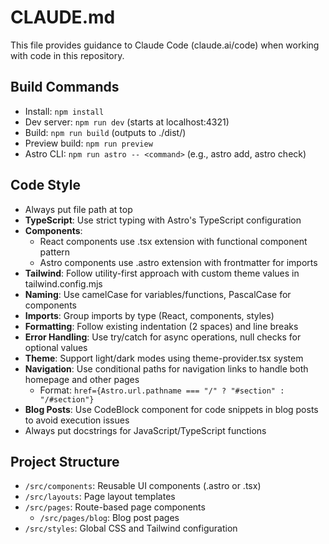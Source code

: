 # CLAUDE.md

This file provides guidance to Claude Code (claude.ai/code) when working with code in this repository.

## Build Commands
- Install: `npm install`
- Dev server: `npm run dev` (starts at localhost:4321)
- Build: `npm run build` (outputs to ./dist/)
- Preview build: `npm run preview`
- Astro CLI: `npm run astro -- <command>` (e.g., astro add, astro check)

## Code Style
- Always put file path at top
- **TypeScript**: Use strict typing with Astro's TypeScript configuration
- **Components**: 
  - React components use .tsx extension with functional component pattern
  - Astro components use .astro extension with frontmatter for imports
- **Tailwind**: Follow utility-first approach with custom theme values in tailwind.config.mjs
- **Naming**: Use camelCase for variables/functions, PascalCase for components
- **Imports**: Group imports by type (React, components, styles)
- **Formatting**: Follow existing indentation (2 spaces) and line breaks
- **Error Handling**: Use try/catch for async operations, null checks for optional values
- **Theme**: Support light/dark modes using theme-provider.tsx system
- **Navigation**: Use conditional paths for navigation links to handle both homepage and other pages
  - Format: `href={Astro.url.pathname === "/" ? "#section" : "/#section"}`
- **Blog Posts**: Use CodeBlock component for code snippets in blog posts to avoid execution issues
- Always put docstrings for JavaScript/TypeScript functions

## Project Structure
- `/src/components`: Reusable UI components (.astro or .tsx)
- `/src/layouts`: Page layout templates
- `/src/pages`: Route-based page components
  - `/src/pages/blog`: Blog post pages
- `/src/styles`: Global CSS and Tailwind configuration